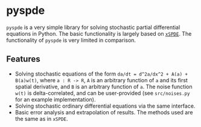 # pyspde

`pyspde` is a very simple library for solving stochastic partial differential equations
in Python. The basic functionality is largely based on [`xSPDE`](https://github.com/peterddrummond/xspde_matlab).
The functionality of `pyspde` is very limited in comparison. 

## Features

* Solving stochastic equations of the form `da/dt = d^2a/dx^2 + A(a) + B(a)w(t)`, 
   where `a : R -> R`, `A` is an arbitrary function of `a` and its first spatial derivative,
   and `B` is an arbitrary function of `a`. The noise function `w(t)` is delta-correlated,
   and can be user-provided (see `src/noises.py` for an example implementation).
* Solving stochastic ordinary differential equations via the same interface.
* Basic error analysis and extrapolation of results. The methods used are the same as in
  `xSPDE`.